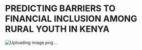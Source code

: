 # PREDICTING BARRIERS TO FINANCIAL INCLUSION AMONG RURAL YOUTH IN KENYA

![Uploading image.png…]()

